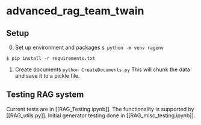 # advanced_rag_team_twain


## Setup
0. Set up environment and packages
`$ python -m venv ragenv`

`$ pip install -r requirements.txt`


1. Create documents
`python CreateDocuments.py`
This will chunk the data and save it to a pickle file.

## Testing RAG system
Current tests are in [[RAG_Testing.ipynb]]. The functionality is supported by [[RAG_utils.py]]. Initial generator testing done in [[RAG_misc_testing.ipynb]].
